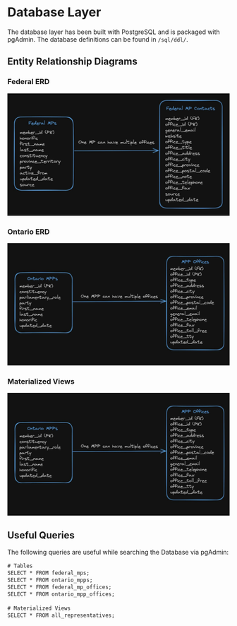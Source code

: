 # Database Layer

The database layer has been built with PostgreSQL and is packaged with pgAdmin. The database definitions can be found in `/sql/ddl/`.

## Entity Relationship Diagrams

### Federal ERD

[![Federal ERD image](/database/images/erd-federal.jpg "Federal Entity Relationship Diagram")](/images/erd-federal.jpg)

### Ontario ERD

[![Ontario ERD image](/database/images/erd-ontario.jpg "Ontario Entity Relationship Diagram")](/images/erd-ontario.jpg)

### Materialized Views

[![Materialized View image](/database/images/erd-ontario.jpg "Materialized View Diagram")](/images/erd-ontario.jpg)


## Useful Queries

The following queries are useful while searching the Database via pgAdmin:

```
# Tables
SELECT * FROM federal_mps;
SELECT * FROM ontario_mpps;
SELECT * FROM federal_mp_offices;
SELECT * FROM ontario_mpp_offices;

# Materialized Views
SELECT * FROM all_representatives;
```
